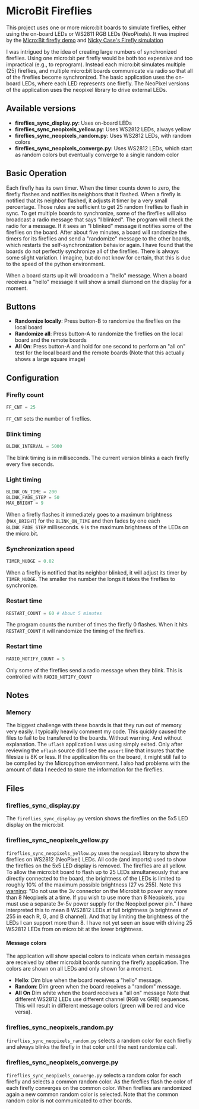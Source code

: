 # MicroBit Fireflies

This project uses one or more micro:bit boards to simulate fireflies, either using the on-board LEDs or WS2811 RGB LEDs (NeoPixels). It was inspired by the [Micro:Bit firefly demo](http://microbit-micropython.readthedocs.io/en/latest/tutorials/radio.html#fireflies) and [Nicky Case's Firefly simulation](http://ncase.me/fireflies/)

I was intrigued by the idea of creating large numbers of synchronized fireflies. Using one micro:bit per firefly would be both too expensive and too impractical (e.g., to reprogram). Instead each micro:bit simulates multiple (25) fireflies, and multiple micro:bit boards communicate via radio so that all of the fireflies become synchronized.
The basic application uses the on-board LEDs, where each LED represents one firefly. The NeoPixel versions of the application uses the neopixel library to drive external LEDs.

## Available versions
* **fireflies_sync_display.py**: Uses on-board LEDs
* **fireflies_sync_neopixels_yellow.py**: Uses WS2812 LEDs, always yellow
* **fireflies_sync_neopixels_random.py**: Uses WS2812 LEDs, with random colors
* **fireflies_sync_neopixels_converge.py**: Uses WS2812 LEDs, which start as random colors but eventually converge to a single random color

## Basic Operation
Each firefly has its own timer. When the timer counts down to zero, the firefly flashes and notifies its neighbors that it flashed. When a firefly is notified that its neighbor flashed, it adjusts it timer by a very small percentage. Those rules are sufficient to get 25 random fireflies to flash in sync. To get multiple boards to synchronize, some of the fireflies will also broadcast a radio message that says "I blinked". The program will check the radio for a message. If it sees an "I blinked" message it notifies some of the fireflies on the board. After about five minutes, a board will randomize the timers for its fireflies and send a "randomize" message to the other boards, which restarts the self-synchronization behavior again.
I have found that the boards do not perfectly synchronize all of the fireflies. There is always some slight variation. I imagine, but do not know for certain, that this is due to the speed of the python environment.

When a board starts up it will broadcom a "hello" message. When a board receives a "hello" message it will show a small diamond on the display for a moment.

## Buttons
* **Randomize locally**: Press button-B to randomize the fireflies on the local board
* **Randomize all**: Press button-A to randomize the fireflies on the local board and the remote boards
* **All On**: Press button-A and hold for one second to perform an "all on" test for the local board and the remote boards (Note that this actually shows a large square image)

## Configuration
### Firefly count
```python
FF_CNT = 25
```
`FF_CNT` sets the number of fireflies. 
### Blink timing
```python
BLINK_INTERVAL = 5000
```
The blink timing is in milliseconds. The current version blinks a each firefly every five seconds.
### Light timing
```python
BLINK_ON_TIME = 200
BLINK_FADE_STEP = 50
MAX_BRIGHT = 9
```
When a firefly flashes it immediately goes to a maximum brightness (`MAX_BRIGHT`) for the `BLINK_ON_TIME` and then fades by one each `BLINK_FADE_STEP` milliseconds. `9` is the maximum brightness of the LEDs on the micro:bit.
### Synchronization speed
```python
TIMER_NUDGE = 0.02
```
When a firefly is notified that its neighbor blinked, it will adjust its timer by `TIMER_NUDGE`. The smaller the number the longs it takes the fireflies to synchronize.
### Restart time
```python
RESTART_COUNT = 60 # About 5 minutes
```
The program counts the number of times the firefly 0 flashes. When it hits `RESTART_COUNT` it will randomize the timing of the fireflies.
### Restart time
```python
RADIO_NOTIFY_COUNT = 5
```
Only some of the fireflies send a radio message when they blink. This is controlled with `RADIO_NOTIFY_COUNT`
## Notes

### Memory
The biggest challenge with these boards is that they run out of memory very easily. I typically heavily comment my code. This quickly caused the files to fail to be transfered to the boards. Without warning. And without explanation. The `uflash` application I was using simply exited. Only after reviewing the `uflash` source did I see the `assert` line that insures that the filesize is 8K or less.
If the application fits on the board, it might still fail to be compiled by the Micropython environment.
I also had problems with the amount of data I needed to store the information for the fireflies.

## Files
### fireflies_sync_display.py
The `fireflies_sync_display.py` version shows the fireflies on the 5x5 LED display on the micro:bit

### fireflies_sync_neopixels_yellow.py
`fireflies_sync_neopixels_yellow.py` uses the `neopixel` library to show the fireflies on WS2812 (NeoPixel) LEDs. All code (and imports) used to show the fireflies on the 5x5 LED display is removed. The fireflies are all yellow. To allow the micro:bit board to flash up to 25 LEDs simultaneously that are directly connected to the board, the brightness of the LEDs is limited to roughly 10% of the maximum possible brightness (27 vs 255). Note this [warning](http://microbit-micropython.readthedocs.io/en/latest/neopixel.html): "Do not use the 3v connector on the Microbit to power any more than 8 Neopixels at a time. If you wish to use more than 8 Neopixels, you must use a separate 3v-5v power supply for the Neopixel power pin." I have interpreted this to mean 8 WS2812 LEDs at full brightness (a brightness of 255 in each R, G, and B channel). And that by limiting the brightness of the LEDs I can support more than 8. I have not yet seen an issue with driving 25 WS2812 LEDs from on micro:bit at the lower brightness.
#### Message colors
The application will show special colors to indicate when certain messages are received by other micro:bit boards running the firefly appplication. The colors are shown on all LEDs and only shown for a moment.
* **Hello**: Dim blue when the board receives a "hello" message. 
* **Random**: Dim green when the board receives a "random" message. 
* **All On** Dim white when the board receives a "all on" message
Note that different WS2812 LEDs use different channel (RGB vs GRB) sequences. This will result in different message colors (green will be red and vice versa).

### fireflies_sync_neopixels_random.py
`fireflies_sync_neopixels_random.py` selects a random color for each firefly and always blinks the firefly in that color until the next randomize call.

### fireflies_sync_neopixels_converge.py
`fireflies_sync_neopixels_converge.py` selects a random color for each firefly and selects a common random color. As the fireflies flash the color of each firefly converges on the common color. When fireflies are randomized again a new common random color is selected. Note that the common random color is not communicated to other boards.
